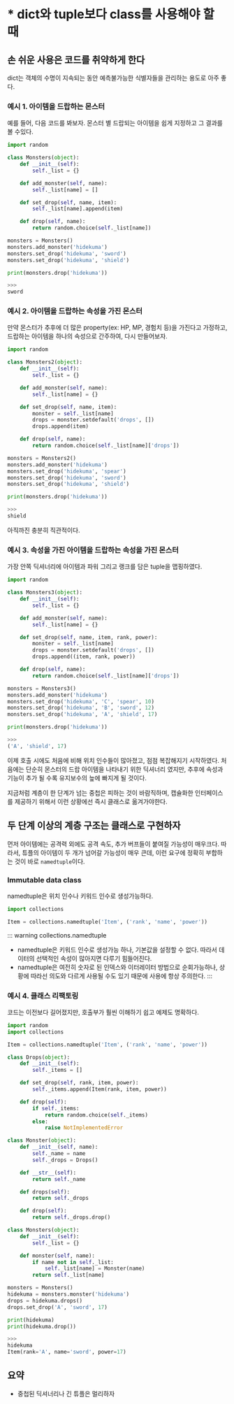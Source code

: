 # * dict와 tuple보다 class를 사용해야 할 때
<Author name='Hidekuma' />

## 손 쉬운 사용은 코드를 취약하게 한다
dict는 객체의 수명이 지속되는 동안 예측불가능한 식별자들을 관리하는 용도로 아주 좋다.

### 예시 1. 아이템을 드랍하는 몬스터
예를 들어, 다음 코드를 봐보자. 몬스터 별 드랍되는 아이템을 쉽게 지정하고 그 결과를 볼 수있다.
```python
import random

class Monsters(object):
    def __init__(self):
        self._list = {}

    def add_monster(self, name):
        self._list[name] = []

    def set_drop(self, name, item):
        self._list[name].append(item)

    def drop(self, name):
        return random.choice(self._list[name])

monsters = Monsters()
monsters.add_monster('hidekuma')
monsters.set_drop('hidekuma', 'sword')
monsters.set_drop('hidekuma', 'shield')

print(monsters.drop('hidekuma'))

>>>
sword
```

### 예시 2. 아이템을 드랍하는 속성을 가진 몬스터
만약 몬스터가 추후에 더 많은 property(ex: HP, MP, 경험치 등)을 가진다고 가정하고, 드랍하는 아이템을 하나의 속성으로 간주하여, 다시 만들어보자.
```python
import random

class Monsters2(object):
    def __init__(self):
        self._list = {}

    def add_monster(self, name):
        self._list[name] = {}

    def set_drop(self, name, item):
        monster = self._list[name]
        drops = monster.setdefault('drops', [])
        drops.append(item)

    def drop(self, name):
        return random.choice(self._list[name]['drops'])

monsters = Monsters2()
monsters.add_monster('hidekuma')
monsters.set_drop('hidekuma', 'spear')
monsters.set_drop('hidekuma', 'sword')
monsters.set_drop('hidekuma', 'shield')

print(monsters.drop('hidekuma'))

>>>
shield
```
아직까진 충분히 직관적이다.

### 예시 3. 속성을 가진 아이템을 드랍하는 속성을 가진 몬스터
가장 안쪽 딕셔너리에 아이템과 파워 그리고 랭크를 담은 tuple을 맵핑하였다.
```python
import random

class Monsters3(object):
    def __init__(self):
        self._list = {}

    def add_monster(self, name):
        self._list[name] = {}

    def set_drop(self, name, item, rank, power):
        monster = self._list[name]
        drops = monster.setdefault('drops', [])
        drops.append((item, rank, power))

    def drop(self, name):
        return random.choice(self._list[name]['drops'])

monsters = Monsters3()
monsters.add_monster('hidekuma')
monsters.set_drop('hidekuma', 'C', 'spear', 10)
monsters.set_drop('hidekuma', 'B', 'sword', 12)
monsters.set_drop('hidekuma', 'A', 'shield', 17)

print(monsters.drop('hidekuma'))

>>>
('A', 'shield', 17)
```
이제 호출 시에도 처음에 비해 위치 인수들이 많아졌고, 점점 복잡해지기 시작하였다. 처음에는 단순히 몬스터의 드랍 아이템을 나타내기 위한 딕셔너리 였지만, 추후에 속성과 기능이 추가 될 수록 유지보수의 늪에 빠지게 될 것이다.

지금처럼 계층이 한 단계가 넘는 중첩은 피하는 것이 바람직하며, 캡슐화한 인터페이스를 제공하기 위해서 이런 상황에선 즉시 클래스로 옮겨가야한다.

## 두 단계 이상의 계층 구조는 클래스로 구현하자
먼저 아이템에는 공격력 외에도 공격 속도, 추가 버프들이 붙여질 가능성이 매우크다. 따라서, 튜플의 아이템이 두 개가 넘어갈 가능성이 매우 큰데, 이런 요구에 정확히 부합하는 것이 바로 `namedtuple`이다.

### Immutable data class
namedtuple은 위치 인수나 키워드 인수로 생성가능하다.
```python
import collections

Item = collections.namedtuple('Item', ('rank', 'name', 'power'))
```
::: warning collections.namedtuple
- namedtuple은 키워드 인수로 생성가능 하나, 기본값을 설정할 수 없다. 따라서 데이터의 선택적인 속성이 많아지면 다루기 힘들어진다.
- namedtuple은 여전히 숫자로 된 인덱스와 이터레이터 방법으로 순회가능하나, 상황에 따라선 의도와 다르게 사용될 수도 있기 때문에 사용에 항상 주의한다.
:::

### 예시 4. 클래스 리팩토링
코드는 이전보다 길어졌지만, 호출부가 훨씬 이해하기 쉽고 예제도 명확하다.
```python
import random
import collections

Item = collections.namedtuple('Item', ('rank', 'name', 'power'))

class Drops(object):
    def __init__(self):
        self._items = []

    def set_drop(self, rank, item, power):
        self._items.append(Item(rank, item, power))

    def drop(self):
        if self._items:
            return random.choice(self._items)
        else:
            raise NotImplementedError

class Monster(object):
    def __init__(self, name):
        self._name = name
        self._drops = Drops()

    def __str__(self):
        return self._name

    def drops(self):
        return self._drops

    def drop(self):
        return self._drops.drop()

class Monsters(object):
    def __init__(self):
        self._list = {}

    def monster(self, name):
        if name not in self._list:
            self._list[name] = Monster(name)
        return self._list[name]

monsters = Monsters()
hidekuma = monsters.monster('hidekuma')
drops = hidekuma.drops()
drops.set_drop('A', 'sword', 17)

print(hidekuma)
print(hidekuma.drop())

>>>
hidekuma
Item(rank='A', name='sword', power=17)
```

## 요약
- 중첩된 딕셔너리나 긴 튜플은 멀리하자

